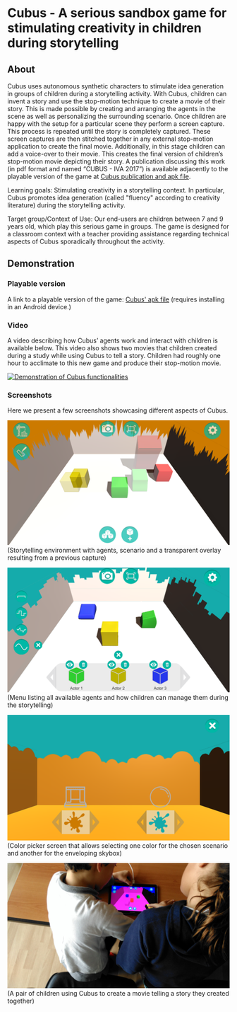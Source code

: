 # Cubus - A serious sandbox game for stimulating creativity in children during storytelling

## About

Cubus uses autonomous synthetic characters to stimulate idea generation in groups of children during a storytelling activity. With Cubus, children can invent a story and use the stop-motion technique to create a movie of their story.
This is made possible by creating and arranging the agents in the scene as well as personalizing the surrounding scenario. Once children are happy with the setup for a particular scene they perform a screen capture. This process is repeated until the story is completely captured. These screen captures are then stitched together in any external stop-motion application to create the final movie. Additionally, in this stage children can add a voice-over to their movie. This creates the final version of children’s stop-motion movie depicting their story.
A publication discussing this work (in pdf format and named “CUBUS - IVA 2017”) is available adjacently to the playable version of the game at [Cubus publication and apk file](https://drive.google.com/open?id=0B_1xY3sxQvmZZ2pRZFBKblZPZ28).

Learning goals: Stimulating creativity in a storytelling context. In particular, Cubus promotes idea generation (called "fluency" according to creativity literature) during the storytelling activity.

Target group/Context of Use: Our end-users are children between 7 and 9 years old, which play this serious game in groups. The game is designed for a classroom context with a teacher providing assistance regarding technical aspects of Cubus sporadically throughout the activity.


## Demonstration 
### Playable version

A link to a playable version of the game: [Cubus' apk file](https://drive.google.com/open?id=0B_1xY3sxQvmZZ2pRZFBKblZPZ28)
(requires installing in an Android device.)

### Video

A video describing how Cubus’ agents work and interact with children is available below. 
This video also shows two movies that children created during a study while using Cubus to tell a story. Children had roughly one hour to acclimate to this new game and produce their stop-motion movie.

[![Demonstration of Cubus functionalities](http://img.youtube.com/vi/o3GnPDreG3A/0.jpg)](https://youtu.be/o3GnPDreG3A)

### Screenshots

Here we present a few screenshots showcasing different aspects of Cubus.

![screenshot1](Screenshots/environment.png)
(Storytelling environment with agents, scenario and a transparent overlay resulting
from a previous capture)

![screenshot2](Screenshots/characterList.png)
(Menu listing all available agents and how children can manage them during the
storytelling)

![screenshot3](Screenshots/colorPicker.png)
(Color picker screen that allows selecting one color for the chosen scenario and
another for the enveloping skybox)

![screenshot4](Screenshots/childrenInteracting.jpg)
(A pair of children using Cubus to create a movie telling a story they created together)